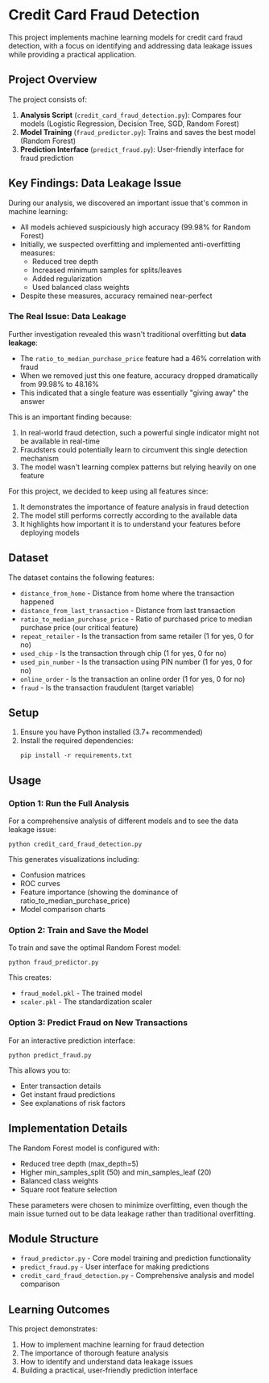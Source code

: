 # Credit Card Fraud Detection

This project implements machine learning models for credit card fraud detection, with a focus on identifying and addressing data leakage issues while providing a practical application.

## Project Overview

The project consists of:

1. **Analysis Script** (`credit_card_fraud_detection.py`): Compares four models (Logistic Regression, Decision Tree, SGD, Random Forest)
2. **Model Training** (`fraud_predictor.py`): Trains and saves the best model (Random Forest)
3. **Prediction Interface** (`predict_fraud.py`): User-friendly interface for fraud prediction

## Key Findings: Data Leakage Issue

During our analysis, we discovered an important issue that's common in machine learning:

- All models achieved suspiciously high accuracy (99.98% for Random Forest)
- Initially, we suspected overfitting and implemented anti-overfitting measures:
  - Reduced tree depth
  - Increased minimum samples for splits/leaves
  - Added regularization
  - Used balanced class weights
- Despite these measures, accuracy remained near-perfect

### The Real Issue: Data Leakage

Further investigation revealed this wasn't traditional overfitting but **data leakage**:

- The `ratio_to_median_purchase_price` feature had a 46% correlation with fraud
- When we removed just this one feature, accuracy dropped dramatically from 99.98% to 48.16%
- This indicated that a single feature was essentially "giving away" the answer

This is an important finding because:
1. In real-world fraud detection, such a powerful single indicator might not be available in real-time
2. Fraudsters could potentially learn to circumvent this single detection mechanism
3. The model wasn't learning complex patterns but relying heavily on one feature

For this project, we decided to keep using all features since:
1. It demonstrates the importance of feature analysis in fraud detection
2. The model still performs correctly according to the available data
3. It highlights how important it is to understand your features before deploying models

## Dataset

The dataset contains the following features:
- `distance_from_home` - Distance from home where the transaction happened
- `distance_from_last_transaction` - Distance from last transaction
- `ratio_to_median_purchase_price` - Ratio of purchased price to median purchase price (our critical feature)
- `repeat_retailer` - Is the transaction from same retailer (1 for yes, 0 for no)
- `used_chip` - Is the transaction through chip (1 for yes, 0 for no)
- `used_pin_number` - Is the transaction using PIN number (1 for yes, 0 for no)
- `online_order` - Is the transaction an online order (1 for yes, 0 for no)
- `fraud` - Is the transaction fraudulent (target variable)

## Setup

1. Ensure you have Python installed (3.7+ recommended)
2. Install the required dependencies:
   ```
   pip install -r requirements.txt
   ```

## Usage

### Option 1: Run the Full Analysis

For a comprehensive analysis of different models and to see the data leakage issue:

```
python credit_card_fraud_detection.py
```

This generates visualizations including:
- Confusion matrices
- ROC curves
- Feature importance (showing the dominance of ratio_to_median_purchase_price)
- Model comparison charts

### Option 2: Train and Save the Model

To train and save the optimal Random Forest model:

```
python fraud_predictor.py
```

This creates:
- `fraud_model.pkl` - The trained model
- `scaler.pkl` - The standardization scaler

### Option 3: Predict Fraud on New Transactions

For an interactive prediction interface:

```
python predict_fraud.py
```

This allows you to:
- Enter transaction details
- Get instant fraud predictions
- See explanations of risk factors

## Implementation Details

The Random Forest model is configured with:
- Reduced tree depth (max_depth=5)
- Higher min_samples_split (50) and min_samples_leaf (20)
- Balanced class weights
- Square root feature selection

These parameters were chosen to minimize overfitting, even though the main issue turned out to be data leakage rather than traditional overfitting.

## Module Structure

- `fraud_predictor.py` - Core model training and prediction functionality
- `predict_fraud.py` - User interface for making predictions
- `credit_card_fraud_detection.py` - Comprehensive analysis and model comparison

## Learning Outcomes

This project demonstrates:
1. How to implement machine learning for fraud detection
2. The importance of thorough feature analysis
3. How to identify and understand data leakage issues
4. Building a practical, user-friendly prediction interface